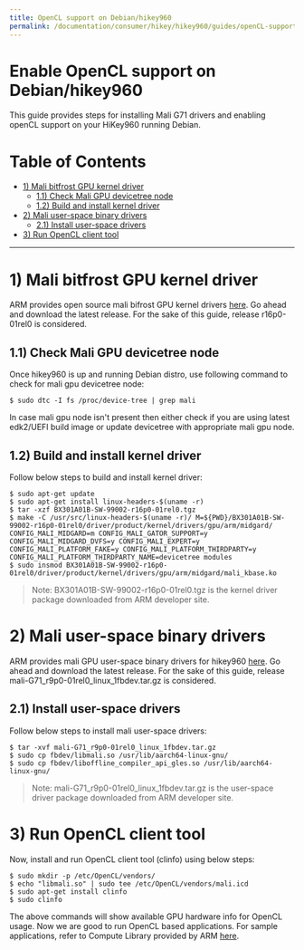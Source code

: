 ```yaml
---
title: OpenCL support on Debian/hikey960
permalink: /documentation/consumer/hikey/hikey960/guides/openCL-support.md.html
---
```


# Enable OpenCL support on Debian/hikey960

This guide provides steps for installing Mali G71 drivers and enabling openCL
support on your HiKey960 running Debian.

# Table of Contents

- [1) Mali bitfrost GPU kernel driver](#1-mali-bitfrost-gpu-kernel-driver)
    - [1.1) Check Mali GPU devicetree node](#11-check-mali-gpu-devicetree-node)
    - [1.2) Build and install kernel driver](#12-build-and-install-kernel-driver)
- [2) Mali user-space binary drivers](#2-mali-user-space-binary-drivers)
    - [2.1) Install user-space drivers](#21-install-user-space-drivers)
- [3) Run OpenCL client tool](#3-run-openCL-client-tool)

***

# 1) Mali bitfrost GPU kernel driver

ARM provides open source mali bifrost GPU kernel drivers [here](https://developer.arm.com/products/software/mali-drivers/bifrost-kernel).
Go ahead and download the latest release. For the sake of this guide, release r16p0-01rel0 is considered.

## 1.1) Check Mali GPU devicetree node

Once hikey960 is up and running Debian distro, use following command to check
for mali gpu devicetree node:

```shell
$ sudo dtc -I fs /proc/device-tree | grep mali
```

In case mali gpu node isn't present then either check if you are using latest
edk2/UEFI build image or update devicetree with appropriate mali gpu node.

## 1.2) Build and install kernel driver

Follow below steps to build and install kernel driver:

```shell
$ sudo apt-get update
$ sudo apt-get install linux-headers-$(uname -r)
$ tar -xzf BX301A01B-SW-99002-r16p0-01rel0.tgz
$ make -C /usr/src/linux-headers-$(uname -r)/ M=${PWD}/BX301A01B-SW-99002-r16p0-01rel0/driver/product/kernel/drivers/gpu/arm/midgard/ CONFIG_MALI_MIDGARD=m CONFIG_MALI_GATOR_SUPPORT=y CONFIG_MALI_MIDGARD_DVFS=y CONFIG_MALI_EXPERT=y CONFIG_MALI_PLATFORM_FAKE=y CONFIG_MALI_PLATFORM_THIRDPARTY=y CONFIG_MALI_PLATFORM_THIRDPARTY_NAME=devicetree modules
$ sudo insmod BX301A01B-SW-99002-r16p0-01rel0/driver/product/kernel/drivers/gpu/arm/midgard/mali_kbase.ko
```
> Note: BX301A01B-SW-99002-r16p0-01rel0.tgz is the kernel driver package downloaded from ARM developer site.

# 2) Mali user-space binary drivers

ARM provides mali GPU user-space binary drivers for hikey960 [here](https://developer.arm.com/products/software/mali-drivers/user-space).
Go ahead and download the latest release. For the sake of this guide, release mali-G71_r9p0-01rel0_linux_1fbdev.tar.gz is considered.

## 2.1) Install user-space drivers

Follow below steps to install mali user-space drivers:

```shell
$ tar -xvf mali-G71_r9p0-01rel0_linux_1fbdev.tar.gz
$ sudo cp fbdev/libmali.so /usr/lib/aarch64-linux-gnu/
$ sudo cp fbdev/liboffline_compiler_api_gles.so /usr/lib/aarch64-linux-gnu/
```
> Note: mali-G71_r9p0-01rel0_linux_1fbdev.tar.gz is the user-space driver package downloaded from ARM developer site.

# 3) Run OpenCL client tool

Now, install and run OpenCL client tool (clinfo) using below steps:

```shell
$ sudo mkdir -p /etc/OpenCL/vendors/
$ echo "libmali.so" | sudo tee /etc/OpenCL/vendors/mali.icd
$ sudo apt-get install clinfo
$ sudo clinfo
```

The above commands will show available GPU hardware info for OpenCL usage.
Now we are good to run OpenCL based applications. For sample applications,
refer to Compute Library provided by ARM [here](https://developer.arm.com/technologies/compute-library).

